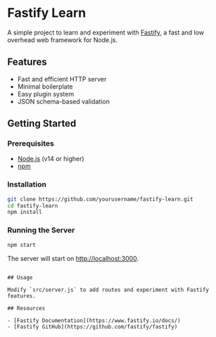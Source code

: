 # Fastify Learn

A simple project to learn and experiment with [Fastify](https://www.fastify.io/), a fast and low overhead web framework for Node.js.

## Features

- Fast and efficient HTTP server
- Minimal boilerplate
- Easy plugin system
- JSON schema-based validation

## Getting Started

### Prerequisites

- [Node.js](https://nodejs.org/) (v14 or higher)
- [npm](https://www.npmjs.com/)

### Installation

```bash
git clone https://github.com/yourusername/fastify-learn.git
cd fastify-learn
npm install
```

### Running the Server

```bash
npm start
```

The server will start on [http://localhost:3000](http://localhost:3000).


```

## Usage

Modify `src/server.js` to add routes and experiment with Fastify features.

## Resources

- [Fastify Documentation](https://www.fastify.io/docs/)
- [Fastify GitHub](https://github.com/fastify/fastify)

